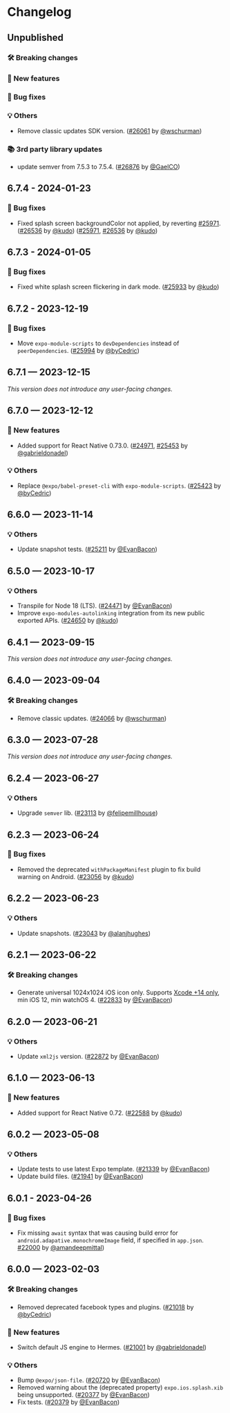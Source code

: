 # Changelog

## Unpublished

### 🛠 Breaking changes

### 🎉 New features

### 🐛 Bug fixes

### 💡 Others

- Remove classic updates SDK version. ([#26061](https://github.com/expo/expo/pull/26061) by [@wschurman](https://github.com/wschurman))

### 📚 3rd party library updates

- update semver from 7.5.3 to 7.5.4. ([#26876](https://github.com/expo/expo/pull/26876) by [@GaelCO](https://github.com/GaelCO))

## 6.7.4 - 2024-01-23

### 🐛 Bug fixes

- Fixed splash screen backgroundColor not applied, by reverting [#25971](https://github.com/expo/expo/pull/25971). ([#26536](https://github.com/expo/expo/pull/26536) by [@kudo](https://github.com/kudo)) ([#25971](https://github.com/expo/expo/pull/25971), [#26536](https://github.com/expo/expo/pull/26536) by [@kudo](https://github.com/kudo))

## 6.7.3 - 2024-01-05

### 🐛 Bug fixes

- Fixed white splash screen flickering in dark mode. ([#25933](https://github.com/expo/expo/pull/25933) by [@kudo](https://github.com/kudo))

## 6.7.2 - 2023-12-19

### 🐛 Bug fixes

- Move `expo-module-scripts` to `devDependencies` instead of `peerDependencies`. ([#25994](https://github.com/expo/expo/pull/25994) by [@byCedric](https://github.com/byCedric))

## 6.7.1 — 2023-12-15

_This version does not introduce any user-facing changes._

## 6.7.0 — 2023-12-12

### 🎉 New features

- Added support for React Native 0.73.0. ([#24971](https://github.com/expo/expo/pull/24971), [#25453](https://github.com/expo/expo/pull/25453) by [@gabrieldonadel](https://github.com/gabrieldonadel))

### 💡 Others

- Replace `@expo/babel-preset-cli` with `expo-module-scripts`. ([#25423](https://github.com/expo/expo/pull/25423) by [@byCedric](https://github.com/byCedric))

## 6.6.0 — 2023-11-14

### 💡 Others

- Update snapshot tests. ([#25211](https://github.com/expo/expo/pull/25211) by [@EvanBacon](https://github.com/EvanBacon))

## 6.5.0 — 2023-10-17

### 💡 Others

- Transpile for Node 18 (LTS). ([#24471](https://github.com/expo/expo/pull/24471) by [@EvanBacon](https://github.com/EvanBacon))
- Improve `expo-modules-autolinking` integration from its new public exported APIs. ([#24650](https://github.com/expo/expo/pull/24650) by [@kudo](https://github.com/kudo))

## 6.4.1 — 2023-09-15

_This version does not introduce any user-facing changes._

## 6.4.0 — 2023-09-04

### 🛠 Breaking changes

- Remove classic updates. ([#24066](https://github.com/expo/expo/pull/24066) by [@wschurman](https://github.com/wschurman))

## 6.3.0 — 2023-07-28

_This version does not introduce any user-facing changes._

## 6.2.4 — 2023-06-27

### 💡 Others

- Upgrade `semver` lib. ([#23113](https://github.com/expo/expo/pull/23113) by [@felipemillhouse](https://github.com/felipemillhouse))

## 6.2.3 — 2023-06-24

### 🐛 Bug fixes

- Removed the deprecated `withPackageManifest` plugin to fix build warning on Android. ([#23056](https://github.com/expo/expo/pull/23056) by [@kudo](https://github.com/kudo))

## 6.2.2 — 2023-06-23

### 💡 Others

- Update snapshots. ([#23043](https://github.com/expo/expo/pull/23043) by [@alanjhughes](https://github.com/alanjhughes))

## 6.2.1 — 2023-06-22

### 🛠 Breaking changes

- Generate universal 1024x1024 iOS icon only. Supports [Xcode +14 only](https://developer.apple.com/documentation/xcode-release-notes/xcode-14-release-notes), min iOS 12, min watchOS 4. ([#22833](https://github.com/expo/expo/pull/22833) by [@EvanBacon](https://github.com/EvanBacon))

## 6.2.0 — 2023-06-21

### 💡 Others

- Update `xml2js` version. ([#22872](https://github.com/expo/expo/pull/22872) by [@EvanBacon](https://github.com/EvanBacon))

## 6.1.0 — 2023-06-13

### 🎉 New features

- Added support for React Native 0.72. ([#22588](https://github.com/expo/expo/pull/22588) by [@kudo](https://github.com/kudo))

## 6.0.2 — 2023-05-08

### 💡 Others

- Update tests to use latest Expo template. ([#21339](https://github.com/expo/expo/pull/21339) by [@EvanBacon](https://github.com/EvanBacon))
- Update build files. ([#21941](https://github.com/expo/expo/pull/21941) by [@EvanBacon](https://github.com/EvanBacon))

## 6.0.1 - 2023-04-26

### 🐛 Bug fixes

- Fix missing `await` syntax that was causing build error for `android.adapative.monochromeImage` field, if specified in `app.json`. [#22000](https://github.com/expo/expo/pull/22000) by [@amandeepmittal](https://github.com/amandeepmittal))

## 6.0.0 — 2023-02-03

### 🛠 Breaking changes

- Removed deprecated facebook types and plugins. ([#21018](https://github.com/expo/expo/pull/21018) by [@byCedric](https://github.com/expo/expo/pull/21018))

### 🎉 New features

- Switch default JS engine to Hermes. ([#21001](https://github.com/expo/expo/pull/21001) by [@gabrieldonadel](https://github.com/gabrieldonadel))

### 💡 Others

- Bump `@expo/json-file`. ([#20720](https://github.com/expo/expo/pull/20720) by [@EvanBacon](https://github.com/EvanBacon))
- Removed warning about the (deprecated property) `expo.ios.splash.xib` being unsupported. ([#20377](https://github.com/expo/expo/pull/20377) by [@EvanBacon](https://github.com/EvanBacon))
- Fix tests. ([#20379](https://github.com/expo/expo/pull/20379) by [@EvanBacon](https://github.com/EvanBacon))
